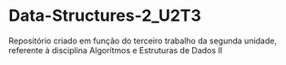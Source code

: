 # Data-Structures-2_U2T3
Repositório criado em função do terceiro trabalho da segunda unidade, referente à disciplina Algorítmos e Estruturas de Dados II
